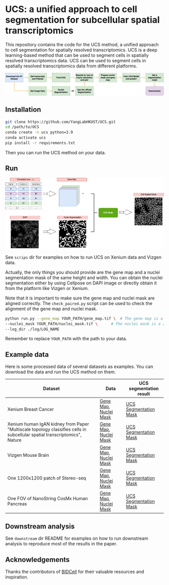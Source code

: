 # UCS: a unified approach to cell segmentation for subcellular spatial transcriptomics

This repository contains the code for the UCS method, a unified approach to cell segmentation for spatially resolved transcriptomics. UCS is a deep learning-based method that can be used to segment cells in spatially resolved transcriptomics data. UCS can be used to segment cells in spatially resolved transcriptomics data from different platforms.

![Workflow](workflow.png)

## Installation
```bash
git clone https://github.com/YangLabHKUST/UCS.git
cd /path/to/UCS
conda create -n ucs python=3.9
conda activate ucs
pip install -r requirements.txt
```
Then you can run the UCS method on your data.

## Run
![Workflow](github_workflow.png)

See `scrips` dir for examples on how to run UCS on Xenium data and Vizgen data.

Actually, the only things you should provide are the gene map and a nuclei segmentation mask of the same height and width. You can obtain
the nuclei segmentation either by using Cellpose on DAPI image or directly obtain it from the platform like Vizgen or Xenium.

Note that it is important to make sure the gene map and nuclei mask are aligned correctly. The `check_paired.py` script can be used to check the alignment of the gene map and nuclei mask.
```bash
python run.py --gene_map YOUR_PATH/gene_map.tif \  # The gene map is a 3D image with shape (height, width, n_genes)
--nuclei_mask YOUR_PATH/nuclei_mask.tif \      # The nuclei mask is a 2D image with shape (height, width)
--log_dir ./log/LOG_NAME
```
Remember to replace `YOUR_PATH` with the path to your data.

## Example data
Here is some processed data of several datasets as examples. You can download the data and run the UCS method on them.

| Dataset                                                                                                                   | Data         | UCS segmentation  result                                                                                            |
|---------------------------------------------------------------------------------------------------------------------------|--------------|---------------------------------------------------------------------------------------------------------------------|
| Xenium Breast Cancer                                                                                                      | [Gene Map](https://hkustconnect-my.sharepoint.com/:u:/g/personal/yyangaj_connect_ust_hk/EQ1Q1Z6Q1QdKv), [Nuclei Mask](https://hkustconnect-my.sharepoint.com/:u:/g/personal/yyangaj_connect_ust_hk/EQ1Q1Z6Q1QdKv) | [UCS Segmentation Mask](https://hkustconnect-my.sharepoint.com/:u:/g/personal/yyangaj_connect_ust_hk/EQ1Q1Z6Q1QdKv) |                                                                                                                    |
| Xenium human IgAN kidney from Paper "Multiscale topology classifies cells in subcellular spatial transcriptomics", Nature | [Gene Map](https://hkustconnect-my.sharepoint.com/:u:/g/personal/yyangaj_connect_ust_hk/EQ1Q1Z6Q1QdKv), [Nuclei Mask](https://hkustconnect-my.sharepoint.com/:u:/g/personal/yyangaj_connect_ust_hk/EQ1Q1Z6Q1QdKv)              | [UCS Segmentation Mask](https://hkustconnect-my.sharepoint.com/:u:/g/personal/yyangaj_connect_ust_hk/EQ1Q1Z6Q1QdKv)                                                                                                                    |
| Vizgen Mouse Brain                                                                                                        | [Gene Map](https://hkustconnect-my.sharepoint.com/:u:/g/personal/yyangaj_connect_ust_hk/EQ1Q1Z6Q1QdKv), [Nuclei Mask](https://hkustconnect-my.sharepoint.com/:u:/g/personal/yyangaj_connect_ust_hk/EQ1Q1Z6Q1QdKv) | [UCS Segmentation Mask](https://hkustconnect-my.sharepoint.com/:u:/g/personal/yyangaj_connect_ust_hk/EQ1Q1Z6Q1QdKv) | 
| One 1200x1200 patch of Stereo-seq                                                                                         | [Gene Map](https://hkustconnect-my.sharepoint.com/:u:/g/personal/yyangaj_connect_ust_hk/EQ1Q1Z6Q1QdKv), [Nuclei Mask](https://hkustconnect-my.sharepoint.com/:u:/g/personal/yyangaj_connect_ust_hk/EQ1Q1Z6Q1QdKv) |[UCS Segmentation Mask](https://hkustconnect-my.sharepoint.com/:u:/g/personal/yyangaj_connect_ust_hk/EQ1Q1Z6Q1QdKv)                                                                                                                     |
| One FOV of NanoString CosMx Human Pancreas                                                                                | [Gene Map](https://hkustconnect-my.sharepoint.com/:u:/g/personal/yyangaj_connect_ust_hk/EQ1Q1Z6Q1QdKv), [Nuclei Mask](https://hkustconnect-my.sharepoint.com/:u:/g/personal/yyangaj_connect_ust_hk/EQ1Q1Z6Q1QdKv)              | [UCS Segmentation Mask](https://hkustconnect-my.sharepoint.com/:u:/g/personal/yyangaj_connect_ust_hk/EQ1Q1Z6Q1QdKv)                                                                                                                    |


## Downstream analysis
See `downstream` dir README for examples on how to run downstream analysis to reproduce most of the results in the paper.


## Acknowledgements
Thanks the contributors of [BIDCell](https://github.com/SydneyBioX/BIDCell) for their valuable resources and inspiration.
